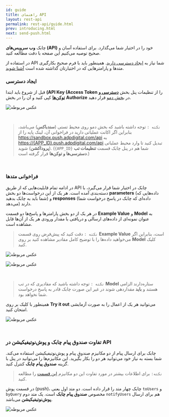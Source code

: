 ```yaml
---
id: guide
title: راهنمای API
layout: rest-api
permalink: rest-api/guide.html
prev: introducing.html
next: send-push.html
---
```


چابک **وب‌ سرویس‌های (API)** خود را در اختیار شما می‌گذارد. برای استفاده آسان و صحیح توصیه می‌کنیم این صفحه با دقت مطالعه کنید. 

در استفاده از API شما نیاز به [ایجاد دسترسی دارید](/rest-api/guide.html#ایجاد-دسترسی). همینطور باید با فرم صحیح بکارگیری متدها و پارامترهایی که در اختیارتان گذاشته شده است [آشنا شوید](/rest-api/guide.html#فراخوانی-متدها).



### ایجاد دسترسی

قبل از شروع باید ابتدا **(API Key (Access Token** را از تنظیمات پنل بخش [**دسترسی‌ و توکن‌ها**](https://doc.chabok.io/panel/settings.html#%D8%AF%D8%B3%D8%AA%D8%B1%D8%B3%DB%8C%D9%87%D8%A7-%D9%88-%D8%AA%D9%88%DA%A9%D9%86%D9%87%D8%A7) کپی کنید و آن را در بخش **Authorize** در [بخش دمو](https://api.doc.chabokpush.com) قرار دهید.

![عکس مربوطه](http://uupload.ir/files/q4fa_authorize.png)

<br>

> `نکته :` توجه داشته باشید که بخش دمو روی محیط تستی (**سندباکس**) می‌باشد، بنابراین اگر اکانت عملیاتی دارید در فراخوانی آن، لینک پایه را از <https://sandbox.push.adpdigital.com/api> به <https://{APP_ID}.push.adpdigital.com/api> تبدیل کنید تا وارد محیط عملیاتی (**پروداکشن**) شوید. (`{APP_ID}` شما هم در پنل چابک قسمت **تنظیمات تب دسترسی‌ها و توکن‌ها** قرار گرفته است.)

<br>

### فراخوانی متدها

در ادامه تمام قابلیت‌هایی که از طریق API چابک در اختیار شما قرار می‌گیرد، با دسته‌بندی آمده است. هر یک از این درخواست‌ها دو بخش **parameters** (داده‌هایی که شما باید به چابک بدهید) و **responses** (داده‌ای که چابک در پاسخ درخواست شما می‌دهد) دارند.

در هر یک از دو بخش پارامتر‌ها و پاسخ‌ها دو قسمت **Example Value** و **Model** به عنوان نمونه‌ای از داده‌های ارسالی و دریافتی با مقدار ورودی هر یک از آن‌ها قابل مشاهده است. 

> `نکته :` دقت کنید که پیش‌فرض روی قسمت **Example Value** است، بنابراین اگر می‌خواهید داده‌ها را با توضیح کامل مقادیر مشاهده کنید بر روی **Model** کلیک کنید.

![عکس مربوطه](http://uupload.ir/files/7y8x_examplevalue.png)

![عکس مربوطه](http://uupload.ir/files/564q_model.png)

<br>

> `نکته :` توجه داشته باشید که مقادیری که در تب **Model** ستاره‌دارند الزامی هستند و **باید** مقدار‌دهی شوند در غیر این صورت چابک قادر به پاسخ درخواست شما نخواهد بود.

همینطور با کلیک بر روی **Try it out** می‌توانید هر یک از اعمال را به صورت آزمایشی امتحان کنید.

![عکس مربوطه](http://uupload.ir/files/5g8f_try.png)

<br>

### تفاوت صندوق پیام چابک و پوش‌نوتیفیکیشن در API

چابک برای ارسال پیام از دو مکانیزم صندوق پیام و پوش‌نوتیفیکیشن استفاده می‌کند. شما بسته به نیاز خود می‌توانید هر دو را بکار بگیرید. این مکانیزم‌ها را می‌توانید در پنل با گزینه **صندوق پیام چابک** کنترل کنید. 

> `نکته:` برای اطلاعات بیشتر در مورد تفاوت این دو مکانیزم [این قسمت](/panel/send.html#سیاست-ارسال) را مطالعه کنید.

در قسمت پوش (push)، چابک چهار متد را قرار داده است. دو متد اول یعنی `toUsers` و `byQuery` مخصوص **صندوق پیام چابک** است. یک متد دوم `notifyUsers` هم برای ارسال **پوش‌نوتیفیکیشن** می‌باشد.

![عکس مربوطه](http://uupload.ir/files/btg1_api-push.png)
